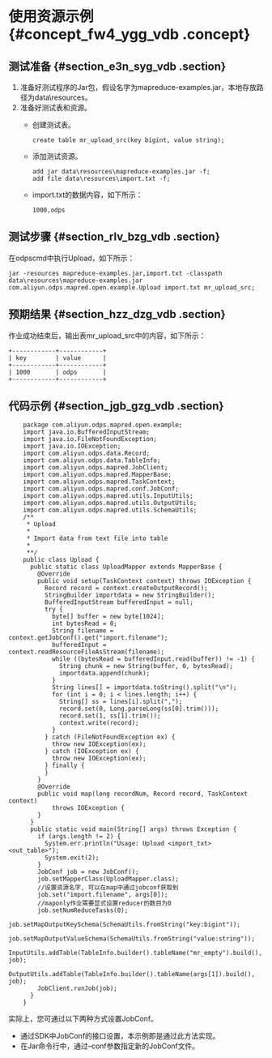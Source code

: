 # 使用资源示例 {#concept_fw4_ygg_vdb .concept}

## 测试准备 {#section_e3n_syg_vdb .section}

1.  准备好测试程序的Jar包，假设名字为mapreduce-examples.jar，本地存放路径为data\\resources。
2.  准备好测试表和资源。
    -   创建测试表。

        ```
        create table mr_upload_src(key bigint, value string);
        ```

    -   添加测试资源。

        ```
        add jar data\resources\mapreduce-examples.jar -f;
        add file data\resources\import.txt -f;
        ```

    -   import.txt的数据内容，如下所示：

        ```
        1000,odps
        ```


## 测试步骤 {#section_rlv_bzg_vdb .section}

在odpscmd中执行Upload，如下所示：

```
jar -resources mapreduce-examples.jar,import.txt -classpath data\resources\mapreduce-examples.jar
com.aliyun.odps.mapred.open.example.Upload import.txt mr_upload_src;
```

## 预期结果 {#section_hzz_dzg_vdb .section}

作业成功结束后，输出表mr\_upload\_src中的内容，如下所示：

```
+------------+------------+
| key        | value      |
+------------+------------+
| 1000       | odps       |
+------------+------------+
```

## 代码示例 {#section_jgb_gzg_vdb .section}

```
    package com.aliyun.odps.mapred.open.example;
    import java.io.BufferedInputStream;
    import java.io.FileNotFoundException;
    import java.io.IOException;
    import com.aliyun.odps.data.Record;
    import com.aliyun.odps.data.TableInfo;
    import com.aliyun.odps.mapred.JobClient;
    import com.aliyun.odps.mapred.MapperBase;
    import com.aliyun.odps.mapred.TaskContext;
    import com.aliyun.odps.mapred.conf.JobConf;
    import com.aliyun.odps.mapred.utils.InputUtils;
    import com.aliyun.odps.mapred.utils.OutputUtils;
    import com.aliyun.odps.mapred.utils.SchemaUtils;
    /**
     * Upload
     *
     * Import data from text file into table
     *
     **/
    public class Upload {
      public static class UploadMapper extends MapperBase {
        @Override
        public void setup(TaskContext context) throws IOException {
          Record record = context.createOutputRecord();
          StringBuilder importdata = new StringBuilder();
          BufferedInputStream bufferedInput = null;
          try {
            byte[] buffer = new byte[1024];
            int bytesRead = 0;
            String filename = context.getJobConf().get("import.filename");
            bufferedInput = context.readResourceFileAsStream(filename);
            while ((bytesRead = bufferedInput.read(buffer)) != -1) {
              String chunk = new String(buffer, 0, bytesRead);
              importdata.append(chunk);
            }
            String lines[] = importdata.toString().split("\n");
            for (int i = 0; i < lines.length; i++) {
              String[] ss = lines[i].split(",");
              record.set(0, Long.parseLong(ss[0].trim()));
              record.set(1, ss[1].trim());
              context.write(record);
            }
          } catch (FileNotFoundException ex) {
            throw new IOException(ex);
          } catch (IOException ex) {
            throw new IOException(ex);
          } finally {
          }
        }
        @Override
        public void map(long recordNum, Record record, TaskContext context)
            throws IOException {
        }
      }
      public static void main(String[] args) throws Exception {
        if (args.length != 2) {
          System.err.println("Usage: Upload <import_txt> <out_table>");
          System.exit(2);
        }
        JobConf job = new JobConf();
        job.setMapperClass(UploadMapper.class);
        //设置资源名字, 可以在map中通过jobconf获取到
        job.set("import.filename", args[0]);
        //maponly作业需要显式设置reducer的数目为0
        job.setNumReduceTasks(0);
        job.setMapOutputKeySchema(SchemaUtils.fromString("key:bigint"));
        job.setMapOutputValueSchema(SchemaUtils.fromString("value:string"));
        InputUtils.addTable(TableInfo.builder().tableName("mr_empty").build(), job);
        OutputUtils.addTable(TableInfo.builder().tableName(args[1]).build(), job);
        JobClient.runJob(job);
      }
    }

```

实际上，您可通过以下两种方式设置JobConf。

-   通过SDK中JobConf的接口设置，本示例即是通过此方法实现。
-   在Jar命令行中，通过–conf参数指定新的JobConf文件。

